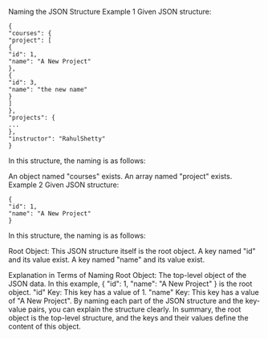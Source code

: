 Naming the JSON Structure
Example 1
Given JSON structure:

    {
    "courses": {
    "project": [
    {
    "id": 1,
    "name": "A New Project"
    },
    {
    "id": 3,
    "name": "the new name"
    }
    ]
    },
    "projects": {
    ...
    },
    "instructor": "RahulShetty"
    }
In this structure, the naming is as follows:

An object named "courses" exists.
An array named "project" exists.
Example 2
Given JSON structure:

    {
    "id": 1,
    "name": "A New Project"
    }
In this structure, the naming is as follows:

Root Object: This JSON structure itself is the root object.
A key named "id" and its value exist.
A key named "name" and its value exist.

Explanation in Terms of Naming
Root Object: 
The top-level object of the JSON data. In this example, { "id": 1, "name": "A New Project" } is 
the root object.
"id" Key: This key has a value of 1.
"name" Key: This key has a value of "A New Project".
By naming each part of the JSON structure and the key-value pairs, you can explain the structure clearly. 
In summary, the root object is the top-level structure, 
and the keys and their values define the content of this object.